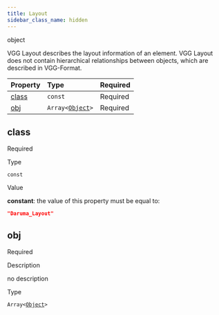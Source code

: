 ```yaml
---
title: Layout
sidebar_class_name: hidden
---
```


<div className="section-type">

<div className="badge-type">object</div>

</div>

VGG Layout describes the layout information of an element. VGG Layout does not contain hierarchical relationships between objects, which are described in VGG-Format.

<div className="property-preview">

<div className="property-table">

| Property        | Type                                                                | Required                                            |
| :-------------- | :------------------------------------------------------------------ | :-------------------------------------------------- |
| [class](#class) | `const`                                                             | <span className="property-required">Required</span> |
| [obj](#obj)     | <code>Array&lt;<a href="/specs/layout/object">Object</a>&gt;</code> | <span className="property-required">Required</span> |

</div>

</div>

<div className="property">

<div className="property-heading">

## class

<span className="property-required">Required</span>

</div>

<div className="property-item">

Type

`const`

</div>

<div className="property-item">

Value

<div className="value-description">

**constant**: the value of this property must be equal to:

```json
"Daruma_Layout"
```

</div>

</div>

</div>

<div className="property">

<div className="property-heading">

## obj

<span className="property-required">Required</span>

</div>

<div className="property-item">

Description

no description

</div>

<div className="property-item">

Type

<code>Array&lt;<a href="/specs/layout/object">Object</a>&gt;</code>

</div>

</div>
